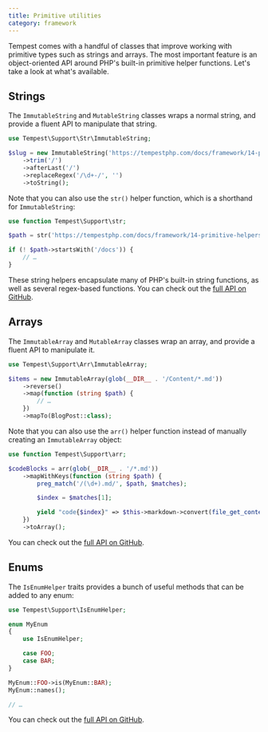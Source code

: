 ```yaml
---
title: Primitive utilities
category: framework
---
```


Tempest comes with a handful of classes that improve working with primitive types such as strings and arrays. The most important feature is an object-oriented API around PHP's built-in primitive helper functions. Let's take a look at what's available.

## Strings

The `ImmutableString` and `MutableString` classes wraps a normal string, and provide a fluent API to manipulate that string.

```php
use Tempest\Support\Str\ImmutableString;

$slug = new ImmutableString('https://tempestphp.com/docs/framework/14-primitive-helpers')
    ->trim('/')
    ->afterLast('/')
    ->replaceRegex('/\d+-/', '')
    ->toString();
```

Note that you can also use the `str()` helper function, which is a shorthand for `ImmutableString`:

```php
use function Tempest\Support\str;

$path = str('https://tempestphp.com/docs/framework/14-primitive-helpers');

if (! $path->startsWith('/docs')) {
    // …
}
```

These string helpers encapsulate many of PHP's built-in string functions, as well as several regex-based functions. You can check out the [full API on GitHub](https://github.com/tempestphp/tempest-framework/blob/main/src/Tempest/Support/src/Str/ManipulatesString.php).

## Arrays

The `ImmutableArray` and `MutableArray` classes wrap an array, and provide a fluent API to manipulate it.

```php
use Tempest\Support\Arr\ImmutableArray;

$items = new ImmutableArray(glob(__DIR__ . '/Content/*.md'))
    ->reverse()
    ->map(function (string $path) {
        // …
    })
    ->mapTo(BlogPost::class);
```

Note that you can also use the `arr()` helper function instead of manually creating an `ImmutableArray` object:

```php
use function Tempest\Support\arr;

$codeBlocks = arr(glob(__DIR__ . '/*.md'))
    ->mapWithKeys(function (string $path) {
        preg_match('/(\d+).md/', $path, $matches);

        $index = $matches[1];

        yield "code{$index}" => $this->markdown->convert(file_get_contents($path));
    })
    ->toArray();
```

You can check out the [full API on GitHub](https://github.com/tempestphp/tempest-framework/blob/main/src/Tempest/Support/src/Arr/ManipulatesArray.php).

## Enums

The `IsEnumHelper` traits provides a bunch of useful methods that can be added to any enum:

```php
use Tempest\Support\IsEnumHelper;

enum MyEnum
{
    use IsEnumHelper;

    case FOO;
    case BAR;
}

MyEnum::FOO->is(MyEnum::BAR);
MyEnum::names();

// …
```

You can check out the [full API on GitHub](https://github.com/tempestphp/tempest-framework/blob/main/src/Tempest/Support/src/IsEnumHelper.php).
